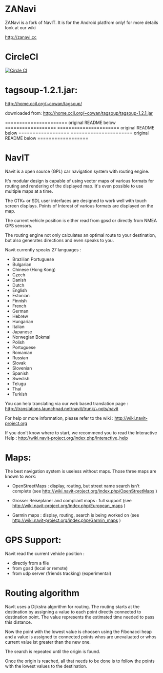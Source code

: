 ZANavi
======

ZANavi is a fork of NavIT. It is for the Android platfrom only!
for more details look at our wiki

http://zanavi.cc

CircleCI
========

[![Circle CI](https://circleci.com/gh/zoff99/zanavi/tree/master.svg?style=svg)](https://circleci.com/gh/zoff99/zanavi/tree/master)


tagsoup-1.2.1.jar:
==================

http://home.ccil.org/~cowan/tagsoup/

downloaded from: http://home.ccil.org/~cowan/tagsoup/tagsoup-1.2.1.jar



====================== original README below ==================
====================== original README below ==================
====================== original README below ==================



NavIT
=====

Navit is a open source (GPL) car navigation system with routing engine.

It's modular design is capable of using vector maps of various formats
for routing and rendering of the displayed map. It's even possible to
use multiple maps at a time.

The GTK+ or SDL user interfaces are designed to work well with touch
screen displays. Points of Interest of various formats are displayed
on the map.

The current vehicle position is either read from gpsd or directly from
NMEA GPS sensors.

The routing engine not only calculates an optimal route to your
destination, but also generates directions and even speaks to you.

Navit currently speaks 27 languages :
- Brazilian Portuguese
- Bulgarian
- Chinese (Hong Kong)
- Czech
- Danish
- Dutch
- English
- Estonian
- Finnish
- French
- German
- Hebrew
- Hungarian
- Italian
- Japanese
- Norwegian Bokmal
- Polish
- Portuguese
- Romanian
- Russian
- Slovak
- Slovenian
- Spanish
- Swedish
- Telugu
- Thai
- Turkish

You can help translating via our web based translation page :
 http://translations.launchpad.net/navit/trunk/+pots/navit


For help or more information, please refer to the wiki :
 http://wiki.navit-project.org

If you don't know where to start, we recommend you to read the 
Interactive Help : http://wiki.navit-project.org/index.php/Interactive_help


Maps:
=====

The best navigation system is useless without maps. Those three maps
are known to work:

- OpenStreetMaps : display, routing, but street name search isn't complete
 (see http://wiki.navit-project.org/index.php/OpenStreetMaps )

- Grosser Reiseplaner and compliant maps : full support
 (see http://wiki.navit-project.org/index.php/European_maps )

- Garmin maps : display, routing, search is being worked on
 (see http://wiki.navit-project.org/index.php/Garmin_maps )


GPS Support:
============

Navit read the current vehicle position :
- directly from a file
- from gpsd (local or remote)
- from udp server (friends tracking) (experimental)


Routing algorithm
=================

NavIt uses a Dijkstra algorithm for routing. The routing starts at the
destination by assigning a value to each point directly connected to
destination point. The value represents the estimated time needed to
pass this distance.

Now the point with the lowest value is choosen using the Fibonacci
heap and a value is assigned to connected points whos are
unevaluated or whos current value ist greater than the new one.

The search is repeated until the origin is found.

Once the origin is reached, all that needs to be done is to follow the
points with the lowest values to the destination.


